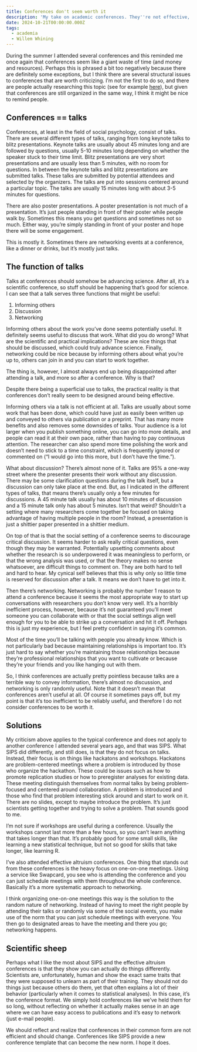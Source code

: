 ```yaml
---
title: Conferences don't seem worth it
description: 'My take on academic conferences. They''re not effective, but they could be.'
date: 2024-10-21T00:00:00.000Z
tags:
  - academia
  - Willem Whining
---
```



During the summer I attended several conferences and this reminded me
once again that conferences seem like a giant waste of time (and money
and resources). Perhaps this is phrased a bit too negatively because
there are definitely some exceptions, but I think there are several
structural issues to conferences that are worth criticizing. I’m not the
first to do so, and there are people actually researching this topic
(see for example
[here](https://www.the-scientist.com/news-opinion/opinion--why-it-is-time-to-make-conferences-worth-it-66496)),
but given that conferences are still organized in the same way, I think
it might be nice to remind people.

## Conferences == talks

Conferences, at least in the field of social psychology, consist of
talks. There are several different types of talks, ranging from long
keynote talks to blitz presentations. Keynote talks are usually about 45
minutes long and are followed by questions, usually 5-10 minutes long
depending on whether the speaker stuck to their time limit. Blitz
presentations are very short presentations and are usually less than 5
minutes, with no room for questions. In between the keynote talks and
blitz presentations are submitted talks. These talks are submitted by
potential attendees and selected by the organizers. The talks are put
into sessions centered around a particular topic. The talks are usually
15 minutes long with about 3-5 minutes for questions.

There are also poster presentations. A poster presentation is not much
of a presentation. It’s just people standing in front of their poster
while people walk by. Sometimes this means you get questions and
sometimes not so much. Either way, you’re simply standing in front of
your poster and hope there will be some engagement.

This is mostly it. Sometimes there are networking events at a
conference, like a dinner or drinks, but it’s mostly just talks.

## The function of talks

Talks at conferences should somehow be advancing science. After all,
it’s a scientific conference, so stuff should be happening that’s good
for science. I can see that a talk serves three functions that might be
useful:

1.  Informing others
2.  Discussion
3.  Networking

Informing others about the work you’ve done seems potentially useful. It
definitely seems useful to discuss that work. What did you do wrong?
What are the scientific and practical implications? These are nice
things that should be discussed, which could truly advance science.
Finally, networking could be nice because by informing others about what
you’re up to, others can join in and you can start to work together.

The thing is, however, I almost always end up being disappointed after
attending a talk, and more so after a conference. Why is that?

Despite there being a superficial use to talks, the practical reality is
that conferences don’t really seem to be designed around being
effective.

Informing others via a talk is not efficient at all. Talks are usually
about some work that has been done, which could have just as easily been
written up and conveyed to others via publication or a preprint. That
has many more benefits and also removes some downsides of talks. Your
audience is a lot larger when you publish something online, you can go
into more details, and people can read it at their own pace, rather than
having to pay continuous attention. The researcher can also spend more
time polishing the work and doesn’t need to stick to a time constraint,
which is frequently ignored or commented on (“I would go into this more,
but I don’t have the time.”).

What about discussion? There’s almost none of it. Talks are 95% a
one-way street where the presenter presents their work without any
discussion. There may be some clarification questions during the talk
itself, but a discussion can only take place at the end. But, as I
indicated in the different types of talks, that means there’s usually
only a few minutes for discussions. A 45 minute talk usually has about
10 minutes of discussion and a 15 minute talk only has about 5 minutes.
Isn’t that weird? Shouldn’t a setting where many researchers come
together be focused on taking advantage of having multiple people in the
room? Instead, a presentation is just a shittier paper presented in a
shittier medium.

On top of that is that the social setting of a conference seems to
discourage critical discussion. It seems harder to ask really critical
questions, even though they may be warranted. Potentially upsetting
comments about whether the research is so underpowered it was
meaningless to perform, or that the wrong analysis was used, or that the
theory makes no sense whatsoever, are difficult things to comment on.
They are both hard to tell and hard to hear. My cynical self believes
that this is why only so little time is reserved for discussion after a
talk. It means we don’t have to get into it.

Then there’s networking. Networking is probably the number 1 reason to
attend a conference because it seems the most appropriate way to start
up conversations with researchers you don’t know very well. It’s a
horribly inefficient process, however, because it’s not guaranteed
you’ll meet someone you can collaborate with or that the social settings
align well enough for you to be able to strike up a conversation and hit
it off. Perhaps this is just my experience, but I feel pretty confident
in saying it’s common.

Most of the time you’ll be talking with people you already know. Which
is not particularly bad because maintaining relationships is important
too. It’s just hard to say whether you’re maintaining those
relationships because they’re professional relationships that you want
to cultivate or because they’re your friends and you like hanging out
with them.

So, I think conferences are actually pretty pointless because talks are
a terrible way to convey information, there’s almost no discussion, and
networking is only randomly useful. Note that it doesn’t mean that
conferences aren’t useful at all. Of course it sometimes pays off, but
my point is that it’s too inefficient to be reliably useful, and
therefore I do not consider conferences to be worth it.

## Solutions

My criticism above applies to the typical conference and does not apply
to another conference I attended several years ago, and that was SIPS.
What SIPS did differently, and still does, is that they do not focus on
talks. Instead, their focus is on things like hackatons and workshops.
Hackatons are problem-centered meetings where a problem is introduced by
those who organize the hackathon. These could be issues such as how to
promote replication studies or how to preregister analyses for existing
data. These meeting distinguish themselves from normal talks by being
problem-focused and centered around collaboration. A problem is
introduced and those who find that problem interesting stick around and
start to work on it. There are no slides, except to maybe introduce the
problem. It’s just scientists getting together and trying to solve a
problem. That sounds good to me.

I’m not sure if workshops are useful during a conference. Usually the
workshops cannot last more than a few hours, so you can’t learn anything
that takes longer than that. It’s probably good for some small skills,
like learning a new statistical technique, but not so good for skills
that take longer, like learning R.

I’ve also attended effective altruism conferences. One thing that stands
out from these conferences is the heavy focus on one-on-one meetings.
Using a service like Swapcard, you see who is attending the conference
and you can just schedule meetings with them throughout the whole
conference. Basically it’s a more systematic approach to networking.

I think organizing one-on-one meetings this way is the solution to the
random nature of networking. Instead of having to meet the right people
by attending their talks or randomly via some of the social events, you
make use of the norm that you can just schedule meetings with everyone.
You then go to designated areas to have the meeting and there you go;
networking happens.

## Scientific sheep

Perhaps what I like the most about SIPS and the effective altruism
conferences is that they show you can actually do things differently.
Scientists are, unfortunately, human and show the exact same traits that
they were supposed to unlearn as part of their training. They should not
do things just because others do them, yet that often explains a lot of
their behavior (particularly when it comes to statistical analyses). In
this case, it’s the conference format. We simply hold conferences like
we’ve held them for so long, without reflecting on whether it actually
makes sense in an age where we can have easy access to publications and
it’s easy to network (just e-mail people).

We should reflect and realize that conferences in their common form are
not efficient and should change. Conferences like SIPS provide a new
conference template that can become the new norm. I hope it does.
